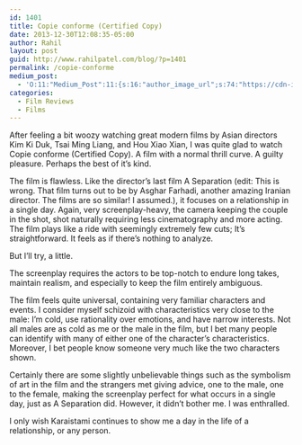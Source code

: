 ```yaml
---
id: 1401
title: Copie conforme (Certified Copy)
date: 2013-12-30T12:08:35-05:00
author: Rahil
layout: post
guid: http://www.rahilpatel.com/blog/?p=1401
permalink: /copie-conforme
medium_post:
  - 'O:11:"Medium_Post":11:{s:16:"author_image_url";s:74:"https://cdn-images-1.medium.com/fit/c/200/200/1*dmbNkD5D-u45r44go_cf0g.png";s:10:"author_url";s:28:"https://medium.com/@rahil627";s:11:"byline_name";N;s:12:"byline_email";N;s:10:"cross_link";s:2:"no";s:2:"id";s:12:"221a2160bbce";s:21:"follower_notification";s:3:"yes";s:7:"license";s:19:"all-rights-reserved";s:14:"publication_id";s:12:"7a04709b0155";s:6:"status";s:6:"public";s:3:"url";s:71:"https://medium.com/@rahil627/copie-conforme-certified-copy-221a2160bbce";}'
categories:
  - Film Reviews
  - Films
---
```

After feeling a bit woozy watching great modern films by Asian directors Kim Ki Duk, Tsai Ming Liang, and Hou Xiao Xian, I was quite glad to watch Copie conforme (Certified Copy). A film with a normal thrill curve. A guilty pleasure. Perhaps the best of it&#8217;s kind.

The film is flawless. Like the director&#8217;s last film A Separation (edit: This is wrong. That film turns out to be by Asghar Farhadi, another amazing Iranian director. The films are so similar! I assumed.), it focuses on a relationship in a single day. Again, very screenplay-heavy, the camera keeping the couple in the shot, shot naturally requiring less cinematography and more acting. The film plays like a ride with seemingly extremely few cuts; It&#8217;s straightforward. It feels as if there&#8217;s nothing to analyze.

But I&#8217;ll try, a little.

The screenplay requires the actors to be top-notch to endure long takes, maintain realism, and especially to keep the film entirely ambiguous.

The film feels quite universal, containing very familiar characters and events. I consider myself schizoid with characteristics very close to the male: I&#8217;m cold, use rationality over emotions, and have narrow interests. Not all males are as cold as me or the male in the film, but I bet many people can identify with many of either one of the character&#8217;s characteristics. Moreover, I bet people know someone very much like the two characters shown.

Certainly there are some slightly unbelievable things such as the symbolism of art in the film and the strangers met giving advice, one to the male, one to the female, making the screenplay perfect for what occurs in a single day, just as A Separation did. However, it didn&#8217;t bother me. I was enthralled.

I only wish Karaistami continues to show me a day in the life of a relationship, or any person.